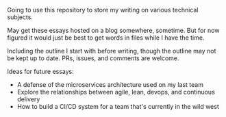 Going to use this repository to store my writing on various technical subjects.

May get these essays hosted on a blog somewhere, sometime. But for now figured
it would just be best to get words in files while I have the time.

Including the outline I start with before writing, though the outline may not
be kept up to date. PRs, issues, and comments are welcome.

Ideas for future essays:
- A defense of the microservices architecture used on my last team
- Explore the relationships between agile, lean, devops, and continuous delivery
- How to build a CI/CD system for a team that's currently in the wild west
